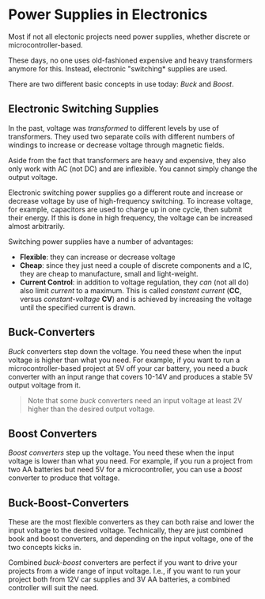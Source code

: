 # Power Supplies in Electronics

Most if not all electonic projects need power supplies, whether discrete or microcontroller-based.

These days, no one uses old-fashioned expensive and heavy transformers anymore for this. Instead, electronic "switching* supplies are used.

There are two different basic concepts in use today: *Buck* and *Boost*. 

## Electronic Switching Supplies

In the past, voltage was *transformed* to different levels by use of transformers. They used two separate coils with different numbers of windings to increase or decrease voltage through magnetic fields. 

Aside from the fact that transformers are heavy and expensive, they also only work with AC (not DC) and are inflexible. You cannot simply change the output voltage.

Electronic switching power supplies go a different route and increase or decrease voltage by use of high-frequency switching. To increase voltage, for example, capacitors are used to charge up in one cycle, then submit their energy. If this is done in high frequency, the voltage can be increased almost arbitrarily.

Switching power supplies have a number of advantages:

* **Flexible**: they can increase or decrease voltage
* **Cheap**: since they just need a couple of discrete components and a IC, they are cheap to manufacture, small and light-weight.
* **Current Control**: in addition to voltage regulation, they *can* (not all do) also limit *current* to a maximum. This is called *constant current* (**CC**, versus *constant-voltage* **CV**) and is achieved by increasing the voltage until the specified current is drawn.

## Buck-Converters

*Buck* converters step down the voltage. You need these when the input voltage is higher than what you need. For example, if you want to run a microcontroller-based project at 5V off your car battery, you need a *buck* converter with an input range that covers 10-14V and produces a stable 5V output voltage from it.

> Note that some *buck* converters need an input voltage at least 2V higher than the desired output voltage.

## Boost Converters

*Boost converters* step up the voltage. You need these when the input voltage is lower than what you need. For example, if you run a project from two AA batteries but need 5V for a microcontroller, you can use a *boost* converter to produce that voltage.
 
## Buck-Boost-Converters

These are the most flexible converters as they can both raise and lower the input voltage to the desired voltage. Technically, they are just combined book and boost converters, and depending on the input voltage, one of the two concepts kicks in. 

Combined *buck-boost* converters are perfect if you want to drive your projects from a wide range of input voltage. I.e., if you want to run your project both from 12V car supplies and 3V AA batteries, a combined controller will suit the need.


